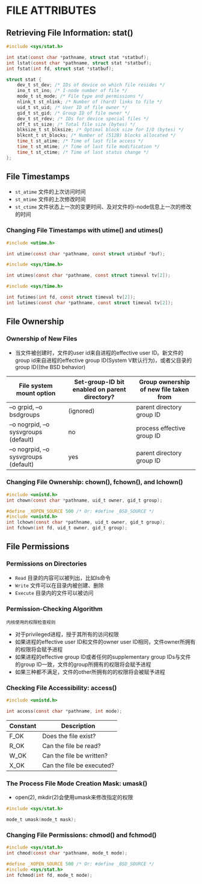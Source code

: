 # FILE ATTRIBUTES

## Retrieving File Information: stat()
```c
#include <sys/stat.h>

int stat(const char *pathname, struct stat *statbuf);
int lstat(const char *pathname, struct stat *statbuf);
int fstat(int fd, struct stat *statbuf);
```

```c
struct stat {
    dev_t st_dev; /* IDs of device on which file resides */
    ino_t st_ino; /* I-node number of file */
    mode_t st_mode; /* File type and permissions */
    nlink_t st_nlink; /* Number of (hard) links to file */
    uid_t st_uid; /* User ID of file owner */
    gid_t st_gid; /* Group ID of file owner */
    dev_t st_rdev; /* IDs for device special files */
    off_t st_size; /* Total file size (bytes) */
    blksize_t st_blksize; /* Optimal block size for I/O (bytes) */
    blkcnt_t st_blocks; /* Number of (512B) blocks allocated */
    time_t st_atime; /* Time of last file access */
    time_t st_mtime; /* Time of last file modification */
    time_t st_ctime; /* Time of last status change */
};
```

## File Timestamps
- `st_atime`  文件的上次访问时间
- `st_mtime`  文件的上次修改时间
- `st_ctime`  文件状态上一次的变更时间、及对文件的i-node信息上一次的修改的时间

### Changing File Timestamps with utime() and utimes()
```c
#include <utime.h>

int utime(const char *pathname, const struct utimbuf *buf);
```

```c
#include <sys/time.h>

int utimes(const char *pathname, const struct timeval tv[2]);
```

```c
#include <sys/time.h>

int futimes(int fd, const struct timeval tv[2]);
int lutimes(const char *pathname, const struct timeval tv[2]);
```

## File Ownership
### Ownership of New Files
- 当文件被创建时，文件的user id来自进程的effective user ID。新文件的group id来自进程的effective group ID(System V默认行为)，或者父目录的group ID((the BSD
  behavior)

| File system mount option | Set-group-ID bit enabled on parent directory? | Group ownership of new file taken from |
| --- | --- | --- |
| –o grpid, –o bsdgroups | (ignored) | parent directory group ID |
| –o nogrpid, –o sysvgroups (default) | no | process effective group ID |
| –o nogrpid, –o sysvgroups (default) | yes | parent directory group ID |

### Changing File Ownership: chown(), fchown(), and lchown()
```c
#include <unistd.h>
int chown(const char *pathname, uid_t owner, gid_t group);

#define _XOPEN_SOURCE 500 /* Or: #define _BSD_SOURCE */
#include <unistd.h>
int lchown(const char *pathname, uid_t owner, gid_t group);
int fchown(int fd, uid_t owner, gid_t group);
```

## File Permissions
### Permissions on Directories
- `Read` 目录的内容可以被列出，比如ls命令
- `Write` 文件可以在目录内被创建、删除
- `Execute` 目录内的文件可以被访问

### Permission-Checking Algorithm
`内核使用的权限检查规则`
- 对于privileged进程，授于其所有的访问权限
- 如果进程的effective user ID和文件的owner user ID相同，文件owner所拥有的权限将会赋予进程
- 如果进程的effective group ID或者任何的supplementary group IDs与文件的group ID一致，文件的group所拥有的权限将会赋予进程
- 如果三种都不满足，文件的other所拥有的的权限将会被赋予进程

### Checking File Accessibility: access()
```c
#include <unistd.h>

int access(const char *pathname, int mode);
```
| Constant | Description |
| --- | --- |
| F_OK | Does the file exist? |
| R_OK | Can the file be read? |
| W_OK | Can the file be written? |
| X_OK | Can the file be executed? |

### The Process File Mode Creation Mask: umask()
- open(2), mkdir(2)会使用umask来修改指定的权限
```c
#include <sys/stat.h>

mode_t umask(mode_t mask);
```

### Changing File Permissions: chmod() and fchmod()
```c
#include <sys/stat.h>
int chmod(const char *pathname, mode_t mode);

#define _XOPEN_SOURCE 500 /* Or: #define _BSD_SOURCE */
#include <sys/stat.h>
int fchmod(int fd, mode_t mode);
```